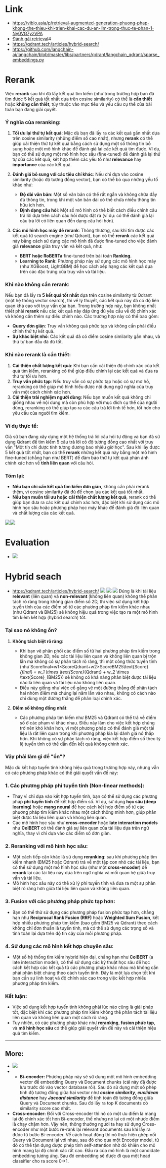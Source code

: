 # Link
- https://viblo.asia/p/retrieval-augmented-generation-phuong-phap-khong-the-thieu-khi-trien-khai-cac-du-an-llm-trong-thuc-te-phan-1-Ny0VG7yzVPA
- [Đánh gái retrieval](https://blog.duyet.net/2019/08/ir-evaluation.html)4
- https://qdrant.tech/articles/hybrid-search/
- https://github.com/langchain-ai/langchain/blob/master/libs/partners/qdrant/langchain_qdrant/sparse_embeddings.py
# Rerank
Việc **rerank** sau khi đã lấy kết quả tìm kiếm (như trong trường hợp bạn đã tìm được 5 kết quả tốt nhất dựa trên cosine similarity) có thể là **cần thiết** hoặc **không cần thiết**, tùy thuộc vào mục tiêu và yêu cầu cụ thể của bài toán bạn đang giải quyết.

### Ý nghĩa của **reranking**:

1. **Tối ưu lại thứ tự kết quả**: Mặc dù bạn đã lấy ra các kết quả gần nhất dựa trên cosine similarity (những điểm số cao nhất), nhưng **rerank** có thể giúp cải thiện thứ tự kết quả bằng cách sử dụng một số thông tin bổ sung hoặc một mô hình khác để đánh giá lại các kết quả tìm được. Ví dụ, bạn có thể sử dụng một mô hình học sâu (fine-tuned) để đánh giá lại thứ tự của các kết quả, kết hợp thêm các yếu tố như **relevance** hay **importance** của các kết quả.
    
2. **Đánh giá bổ sung với các tiêu chí khác**: Nếu chỉ dựa vào cosine similarity (hoặc độ tương đồng vector), bạn có thể bỏ qua những yếu tố khác như:
    
    - **Độ dài văn bản**: Một số văn bản có thể rất ngắn và không chứa đầy đủ thông tin, trong khi một văn bản dài có thể chứa nhiều thông tin hữu ích hơn.
    - **Định dạng câu hỏi**: Một số mô hình có thể biết cách điều chỉnh câu trả lời dựa trên cách câu hỏi được đặt ra (ví dụ: có thể đánh giá lại câu trả lời có liên quan đến dạng câu hỏi hơn).
3. **Các mô hình học máy để rerank**: Thông thường, sau khi tìm được các kết quả từ search engine (như Qdrant), bạn có thể **rerank** các kết quả này bằng cách sử dụng các mô hình đã được fine-tuned cho việc đánh giá **relevance** giữa truy vấn và kết quả, như:
    
    - **BERT hoặc RoBERTa** fine-tuned trên bài toán **Ranking**.
    - **Learning to Rank**: Phương pháp này sử dụng các mô hình học máy (như XGBoost, LightGBM) để học cách xếp hạng các kết quả dựa trên các đặc trưng của truy vấn và tài liệu.

### Khi nào không cần rerank:

Nếu bạn đã lấy ra **5 kết quả tốt nhất** dựa trên cosine similarity từ Qdrant (một hệ thống vector search), thì về lý thuyết, các kết quả này đã có độ liên quan khá cao với truy vấn của bạn. Trong trường hợp này, bạn không nhất thiết phải **rerank** nếu các kết quả này đáp ứng đủ yêu cầu về độ chính xác và không cần thêm sự điều chỉnh nào. Các trường hợp này có thể bao gồm:

- **Query đơn giản**: Truy vấn không quá phức tạp và không cần phải điều chỉnh thứ tự kết quả.
- **Sự khác biệt nhỏ**: Các kết quả đã có điểm cosine similarity gần nhau, và thứ tự ban đầu đã đủ tốt.

### Khi nào **rerank** là cần thiết:

1. **Cải thiện chất lượng kết quả**: Khi bạn cần cải thiện độ chính xác của kết quả tìm kiếm, reranking có thể giúp điều chỉnh lại các kết quả và đưa ra thứ tự tối ưu hơn.
2. **Truy vấn phức tạp**: Nếu truy vấn có sự phức tạp hoặc có sự mơ hồ, reranking có thể giúp mô hình hiểu được nội dung ngữ nghĩa của truy vấn một cách chính xác hơn.
3. **Cải thiện trải nghiệm người dùng**: Nếu bạn muốn kết quả không chỉ giống nhau về nội dung mà còn phù hợp với mục đích cụ thể của người dùng, reranking có thể giúp tạo ra các câu trả lời tinh tế hơn, tốt hơn cho yêu cầu của người tìm kiếm.

### Ví dụ thực tế:

Giả sử bạn đang xây dựng một hệ thống trả lời câu hỏi tự động và bạn đã sử dụng Qdrant để tìm kiếm 5 câu trả lời có độ tương đồng cao nhất với truy vấn "Một tín chỉ được tính tương đương bao nhiêu giờ học". Sau khi lấy được 5 kết quả tốt nhất, bạn có thể **rerank** những kết quả này bằng một mô hình fine-tuned (chẳng hạn như BERT) để đảm bảo thứ tự kết quả phản ánh chính xác hơn về **tính liên quan** với câu hỏi.

### Tóm lại:

- **Nếu bạn chỉ cần kết quả tìm kiếm đơn giản**, không cần phải rerank thêm, vì cosine similarity đã đủ để chọn lựa các kết quả tốt nhất.
- **Nếu bạn muốn tối ưu hoặc cải thiện chất lượng kết quả**, rerank có thể giúp bạn đưa ra các kết quả chính xác hơn, đặc biệt khi sử dụng các mô hình học sâu hoặc phương pháp học máy khác để đánh giá độ liên quan và chất lượng của các kết quả.


![](../../assets/images/Pasted%20image%2020241208204220.png)![](../../assets/images/Pasted%20image%2020241208204248.png)


# Evaluation
- ![](../../assets/images/Pasted%20image%2020241210140202.png)

# Hybrid seach
- https://qdrant.tech/articles/hybrid-search/
![](../../assets/images/Pasted%20image%2020241210141239.png)
![](../../assets/images/Pasted%20image%2020241210141335.png)
![](../../assets/images/Pasted%20image%2020241210141402.png)
Đúng là khi tài liệu **relevant** (liên quan) và **non-relevant** (không liên quan) không thể phân tách rõ ràng trong không gian điểm số 2D, thì việc sử dụng kết hợp tuyến tính của các điểm số từ các phương pháp tìm kiếm khác nhau (như Qdrant và BM25) sẽ không hiệu quả trong việc tạo ra một mô hình tìm kiếm kết hợp (hybrid search) tốt.

### Tại sao nó không ổn?

1. **Không tách biệt rõ ràng**:
    
    - Khi bạn vẽ phân phối các điểm số từ hai phương pháp tìm kiếm trong không gian 2D, nếu các tài liệu liên quan và không liên quan bị trộn lẫn mà không có sự phân tách rõ ràng, thì một công thức tuyến tính (như Scorefinal=w1×ScoreQdrant+w2×ScoreBM25\text{Score}_{final} = w_1 \times \text{Score}_{Qdrant} + w_2 \times \text{Score}_{BM25}) sẽ không có khả năng phân biệt được tài liệu nào là liên quan và tài liệu nào không liên quan.
    - Điều này giống như việc cố gắng vẽ một đường thẳng để phân tách hai nhóm điểm mà chúng lại nằm lẫn vào nhau, không có cách nào chỉ dùng một đường thẳng để phân loại chính xác.
2. **Điểm số không đồng nhất**:
    
    - Các phương pháp tìm kiếm như BM25 và Qdrant có thể trả về điểm số ở các phạm vi khác nhau. Điều này làm cho việc kết hợp chúng trở nên khó khăn hơn, vì một phương pháp có thể đánh giá một tài liệu là rất liên quan trong khi phương pháp kia lại đánh giá nó thấp hơn. Khi không có sự phân tách rõ ràng, việc kết hợp điểm số theo tỷ lệ tuyến tính có thể dẫn đến kết quả không chính xác.

### Vậy phải làm gì để "ổn"?

Mặc dù kết hợp tuyến tính không hiệu quả trong trường hợp này, nhưng vẫn có các phương pháp khác có thể giải quyết vấn đề này:

### **1. Các phương pháp phi tuyến tính (Non-linear methods)**:

- Thay vì chỉ dựa vào kết hợp tuyến tính, bạn có thể sử dụng các phương pháp **phi tuyến tính** để kết hợp điểm số. Ví dụ, sử dụng **học sâu (deep learning)** hoặc **mạng neural** để học cách kết hợp điểm số từ các phương pháp tìm kiếm khác nhau một cách thông minh hơn, giúp phân biệt được tài liệu liên quan và không liên quan.
- Các mô hình học sâu như **cross-encoder** hoặc **late interaction models** như **ColBERT** có thể đánh giá sự liên quan của tài liệu dựa trên ngữ nghĩa, thay vì chỉ dựa vào các điểm số đơn giản.

### **2. Reranking với mô hình học sâu**:

- Một cách tiếp cận khác là sử dụng **reranking**: sau khi phương pháp tìm kiếm nhanh (BM25 hoặc Qdrant) trả về một tập con nhỏ các tài liệu, bạn có thể sử dụng một mô hình học sâu (như một **cross-encoder**) để **rerank** lại các tài liệu này dựa trên ngữ nghĩa và mối quan hệ giữa truy vấn và tài liệu.
- Mô hình học sâu này có thể xử lý phi tuyến tính và đưa ra một sự phân biệt rõ ràng hơn giữa tài liệu liên quan và không liên quan.

### **3. Fusion với các phương pháp phức tạp hơn**:

- Bạn có thể thử sử dụng các phương pháp fusion phức tạp hơn, chẳng hạn như **Reciprocal Rank Fusion (RRF)** hoặc **Weighted Sum Fusion**, kết hợp nhiều phương pháp tìm kiếm (bao gồm BM25 và Qdrant) theo cách không chỉ đơn thuần là tuyến tính, mà có thể sử dụng các trọng số và tính toán lại dựa trên độ tin cậy của mỗi phương pháp.

### **4. Sử dụng các mô hình kết hợp chuyên sâu**:

- Một số hệ thống tìm kiếm hybrid hiện đại, chẳng hạn như **ColBERT** (a late interaction model), có thể sử dụng các kỹ thuật học sâu để học cách kết hợp các kết quả từ các phương pháp khác nhau mà không cần phải phân biệt chúng theo cách tuyến tính. Đây là một lựa chọn tốt khi bạn cần sự linh hoạt và độ chính xác cao trong việc kết hợp nhiều phương pháp tìm kiếm.

### **Kết luận**:

- Việc sử dụng kết hợp tuyến tính không phải lúc nào cũng là giải pháp tốt, đặc biệt khi các phương pháp tìm kiếm không thể phân tách tài liệu liên quan và không liên quan một cách rõ ràng.
- Tuy nhiên, có các phương pháp khác như **reranking**, **fusion phức tạp**, và **mô hình học sâu** có thể giúp giải quyết vấn đề này và cải thiện hiệu quả tìm kiếm.

------------ 
## More:
- ![](../../assets/images/Pasted%20image%2020241210181614.png)
- - **Bi-encoder:** Phương pháp này sẽ sử dụng một mô hình embedding vector để embedding Query và Document chunks (cái này đã được lưu trước đó vào vector database rồi). Sau đó sử dụng một số phép tính độ tương đồng giữa hai vector như _**cosine similarity**_, _**euclidean distance**_ hay _**Jaccard similarity**_ để tính toán độ tương đồng giữa Query và Document chunks. Sau đó lấy ra top K documents có similarity score cao nhất.
- **Cross-encoder:** Đối với Cross-encoder thì nó có một ưu điểm là mang lại độ chính xác tốt hơn Bi-encoder, thế nhưng nó lại có một nhược điểm là chạy chậm hơn. Vậy nên, thông thường người ta hay sử dụng Cross-encoder như một bước re-rank lại relevant documents sau khi lấy ra được từ bước Bi-encoder. Về cách hoạt động thì nó thực hiện ghép nối Query và Document lại với nhau, sau đó cho qua một Encoder model, từ đó có thể tận dụng được phép tính self-attention nhờ đó khiến cho mô hình mang lại độ chính xác rất cao. Đầu ra của mô hình là một candidate embedding tương ứng. Sau đó embedding sẽ được đi qua một head classifier cho ra score 0->1.

